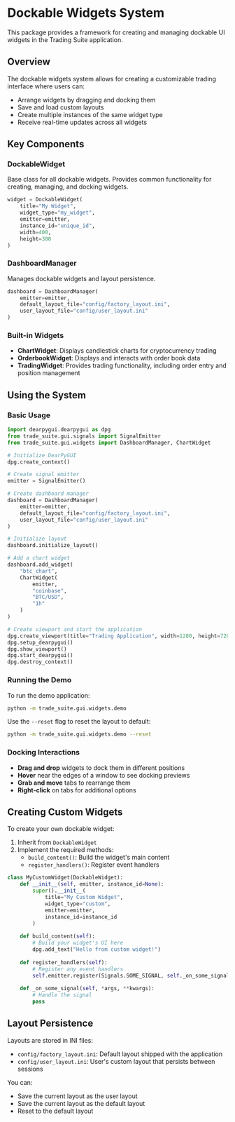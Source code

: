  # Dockable Widgets System

This package provides a framework for creating and managing dockable UI widgets in the Trading Suite application.

## Overview

The dockable widgets system allows for creating a customizable trading interface where users can:

- Arrange widgets by dragging and docking them
- Save and load custom layouts
- Create multiple instances of the same widget type
- Receive real-time updates across all widgets

## Key Components

### DockableWidget

Base class for all dockable widgets. Provides common functionality for creating, managing, and docking widgets.

```python
widget = DockableWidget(
    title="My Widget",
    widget_type="my_widget",
    emitter=emitter,
    instance_id="unique_id",
    width=400,
    height=300
)
```

### DashboardManager

Manages dockable widgets and layout persistence.

```python
dashboard = DashboardManager(
    emitter=emitter,
    default_layout_file="config/factory_layout.ini",
    user_layout_file="config/user_layout.ini"
)
```

### Built-in Widgets

- **ChartWidget**: Displays candlestick charts for cryptocurrency trading
- **OrderbookWidget**: Displays and interacts with order book data
- **TradingWidget**: Provides trading functionality, including order entry and position management

## Using the System

### Basic Usage

```python
import dearpygui.dearpygui as dpg
from trade_suite.gui.signals import SignalEmitter
from trade_suite.gui.widgets import DashboardManager, ChartWidget

# Initialize DearPyGUI
dpg.create_context()

# Create signal emitter
emitter = SignalEmitter()

# Create dashboard manager
dashboard = DashboardManager(
    emitter=emitter,
    default_layout_file="config/factory_layout.ini",
    user_layout_file="config/user_layout.ini"
)

# Initialize layout
dashboard.initialize_layout()

# Add a chart widget
dashboard.add_widget(
    "btc_chart",
    ChartWidget(
        emitter,
        "coinbase",
        "BTC/USD",
        "1h"
    )
)

# Create viewport and start the application
dpg.create_viewport(title="Trading Application", width=1280, height=720)
dpg.setup_dearpygui()
dpg.show_viewport()
dpg.start_dearpygui()
dpg.destroy_context()
```

### Running the Demo

To run the demo application:

```bash
python -m trade_suite.gui.widgets.demo
```

Use the `--reset` flag to reset the layout to default:

```bash
python -m trade_suite.gui.widgets.demo --reset
```

### Docking Interactions

- **Drag and drop** widgets to dock them in different positions
- **Hover** near the edges of a window to see docking previews
- **Grab and move** tabs to rearrange them
- **Right-click** on tabs for additional options

## Creating Custom Widgets

To create your own dockable widget:

1. Inherit from `DockableWidget`
2. Implement the required methods:
   - `build_content()`: Build the widget's main content
   - `register_handlers()`: Register event handlers

```python
class MyCustomWidget(DockableWidget):
    def __init__(self, emitter, instance_id=None):
        super().__init__(
            title="My Custom Widget",
            widget_type="custom",
            emitter=emitter,
            instance_id=instance_id
        )
        
    def build_content(self):
        # Build your widget's UI here
        dpg.add_text("Hello from custom widget!")
        
    def register_handlers(self):
        # Register any event handlers
        self.emitter.register(Signals.SOME_SIGNAL, self._on_some_signal)
        
    def _on_some_signal(self, *args, **kwargs):
        # Handle the signal
        pass
```

## Layout Persistence

Layouts are stored in INI files:

- `config/factory_layout.ini`: Default layout shipped with the application
- `config/user_layout.ini`: User's custom layout that persists between sessions

You can:
- Save the current layout as the user layout
- Save the current layout as the default layout
- Reset to the default layout